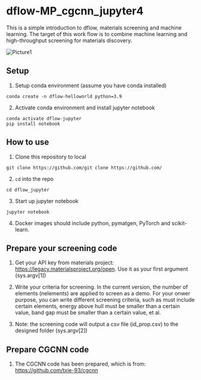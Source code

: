 # dflow-MP_cgcnn_jupyter4
This is a simple introduction to dflow, materials screening and machine learning.
The target of this work flow is to combine machine learning and high-throughput screening for materials discovery. 

![Picture1](https://user-images.githubusercontent.com/47341079/187360757-daa63ae8-9f6f-493b-b0f0-541125c517f6.png)


## Setup
1. Setup conda environment (assume you have conda installed)
```shell
conda create -n dflow-helloworld python=3.9
```
2. Activate conda environment and install jupyter notebook
```shell
conda activate dflow-jupyter
pip install notebook
```

## How to use
1. Clone this repository to local
```shell
git clone https://github.com/git clone https://github.com/
```
2. `cd` into the repo
```shell
cd dflow_jupyter
```
3. Start up jupyter notebook
```shell
jupyter notebook
```
4. Docker images should include python, pymatgen, PyTorch and scikit-learn.


## Prepare your screening code
1. Get your API key from materials project: https://legacy.materialsproject.org/open. Use it as your first argument (sys.argv[1])

2. Write your criteria for screening. In the current version, the number of elements (nelements) are applied to screen as a demo. For your onwer purpose, you can write different screening criteria, such as must include certain elements, energy above hull must be smaller than a certain value, band gap must be smaller than a certain value, et al. 

3. Note: the screening code will output a csv file (id_prop.csv) to the designed folder (sys.argv[2])

## Prepare CGCNN code
1. The CGCNN code has been prepared, which is from: https://github.com/txie-93/cgcnn
